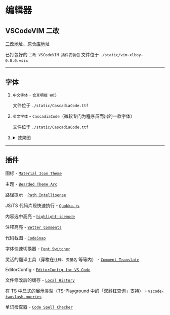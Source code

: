 # 编辑器

## VSCodeVIM 二改

[二改地址](https://github.com/xlboy/Vim)、[原仓库地址](https://github.com/VSCodeVim/Vim)

已打包好的 `二改 VSCodeVIM 插件安装包` 文件位于 `./static/vim-xlboy-0.0.0.vsix`

---

## 字体

1. `中文字体` - `仓耳明楷 W05`

   文件位于 `./static/CascadiaCode.ttf`

2. `英文字体` - `CascadiaCode`（微软专门为程序员而出的一款字体）

   文件位于 `./static/CascadiaCode.ttf`

3. <details>
   	<summary>效果图</summary>
      <div>
   	   <img src="./static/font-example-1.jpg" />
         <hr style="margin: 30px 0;" />
         <img src="./static/font-example-2.jpg" />
      </div>
   </details>

---

## 插件

图标 - [`Material Icon Theme`](https://marketplace.visualstudio.com/items?itemName=PKief.material-icon-theme)

主题 - [`Bearded Theme Arc`](https://marketplace.visualstudio.com/items?itemName=BeardedBear.beardedtheme)

路径提示 - [`Path Intellisense`](https://marketplace.visualstudio.com/items?itemName=christian-kohler.path-intellisense)

JS/TS 代码片段快速执行 - [`Quokka.js`](https://marketplace.visualstudio.com/items?itemName=WallabyJs.quokka-vscode)

内容选中高亮 - [`highlight-icemode`](https://marketplace.visualstudio.com/items?itemName=iceliu.highlight-icemode)

注释高亮 - [`Better Comments`](https://marketplace.visualstudio.com/items?itemName=aaron-bond.better-comments)

代码截图 - [`CodeSnap`](https://marketplace.visualstudio.com/items?itemName=adpyke.codesnap)

字体快速切换器 - [`Font Switcher`](https://marketplace.visualstudio.com/items?itemName=evan-buss.font-switcher)

灵活的翻译工具（穿梭在`注释`、`变量名` 等等内） - [`Comment Translate`](https://marketplace.visualstudio.com/items?itemName=intellsmi.comment-translate)

EditorConfig - [`EditorConfig for VS Code`](https://marketplace.visualstudio.com/items?itemName=EditorConfig.EditorConfig)

文件修改后的缓存 - [`Local History`](https://marketplace.visualstudio.com/items?itemName=xyz.local-history)

在 TS 中显式的展示类型（TS-Playground 中的「双斜杠查询」支持） - [`vscode-twoslash-queries`](https://marketplace.visualstudio.com/items?itemName=Orta.vscode-twoslash-queries)

单词检查器 - [`Code Spell Checker`](https://marketplace.visualstudio.com/items?itemName=streetsidesoftware.code-spell-checker)
